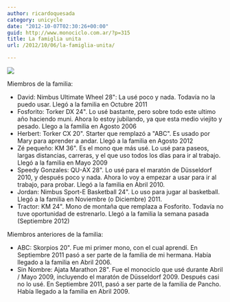 ```yaml
---
author: ricardoquesada
category: unicycle
date: "2012-10-07T02:30:26+00:00"
guid: http://www.monociclo.com.ar/?p=315
title: La famiglia unita
url: /2012/10/06/la-famiglia-unita/

---
```


![](https://lh3.googleusercontent.com/-hkCkEO8Bjr0/UHDgXNXydkI/AAAAAAAApzg/11BhoYQ77Ag/s800/monos_con_nombre.jpg)

Miembros de la familia:

- David: Nimbus Ultimate Wheel 28": La usé poco y nada. Todavía no la puedo
  usar. Llegó a la familia en Octubre 2011
- Fosforito: Torker DX 24". Lo usé bastante, pero sobre todo este ultimo año
  haciendo muni. Ahora lo estoy jubilando, ya que esta medio viejito y pesado.
  Llego a la familia en Agosto 2006
- Herbert: Torker CX 20". Starter que remplazó a "ABC". Es usado por Mary para
  aprender a andar. Llegó a la familia en Agosto 2012
- Zé pequeño: KM 36". Es el mono que más usé. Lo usé para paseos, largas
  distancias, carreras, y el que uso todos los días para ir al trabajo. Llegó a
  la familia en Mayo 2009
- Speedy Gonzales: QU-AX 28". Lo usé para el maratón de Düsseldorf 2010, y
  después poco y nada. Ahora lo voy a empezar a usar para ir al trabajo, para
  probar. Llegó a la familia en Abril 2010.
- Jordan: Nimbus Sport-E Basketball 24". Lo uso para jugar al basketball. Llegó
  a la familia en Noviembre (o Diciembre) 2011.
- Tractor: KM 24". Mono de montaña que remplaza a Fosforito. Todavía no tuve
  oportunidad de estrenarlo. Llegó a la familia la semana pasada (Septiembre
  2012)

Miembros anteriores de la familia:

- ABC: Skorpios 20". Fue mi primer mono, con el cual aprendí. En Septiembre 2011
  pasó a ser parte de la familia de mi hermana. Había llegado a la familia en
  Abril 2006.
- Sin Nombre: Ajata Marathon 28". Fue el monociclo que usé durante Abril / Mayo
  2009, incluyendo el maratón de Düsseldorf 2009. Después casi no lo usé. En
  Septiembre 2011, pasó a ser parte de la familia de Pancho. Había llegado a la
  familia en Abril 2009.
